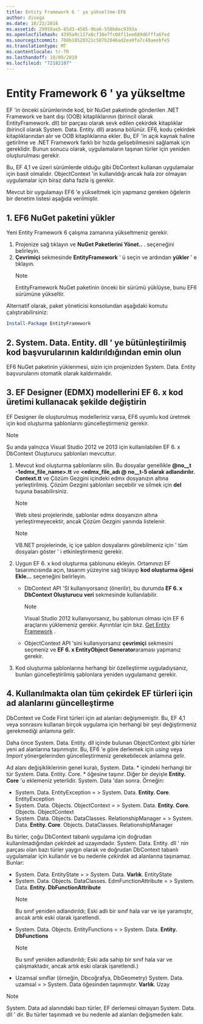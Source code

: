 ```yaml
---
title: Entity Framework 6 ' ya yükseltme-EF6
author: divega
ms.date: 10/23/2016
ms.assetid: 29958ae5-85d3-4585-9ba6-550b8ec9393a
ms.openlocfilehash: 4395a9c117a6cf38e7fc08f11ee689d6fffa6fed
ms.sourcegitcommit: 708b18520321c587b2046ad2ea9fa7c48aeebfe5
ms.translationtype: MT
ms.contentlocale: tr-TR
ms.lasthandoff: 10/09/2019
ms.locfileid: "72182107"
---
```

# <a name="upgrading-to-entity-framework-6"></a>Entity Framework 6 ' ya yükseltme

EF 'in önceki sürümlerinde kod, bir NuGet paketinde gönderilen .NET Framework ve bant dışı (OOB) kitaplıklarının (birincil olarak EntityFramework. dll) bir parçası olarak sevk edilen çekirdek kitaplıklar (birincil olarak System. Data. Entity. dll) arasına bölünür. EF6, kodu çekirdek kitaplıklarından alır ve OOB kitaplıklarına ekler. Bu, EF 'in açık kaynak haline getirilme ve .NET Framework farklı bir hızda gelişebilmesini sağlamak için gereklidir. Bunun sonucu olarak, uygulamaların taşınan türler için yeniden oluşturulması gerekir.

Bu, EF 4,1 ve üzeri sürümlerde olduğu gibi DbContext kullanan uygulamalar için basit olmalıdır. ObjectContext 'in kullanıldığı ancak hala zor olmayan uygulamalar için biraz daha fazla iş gerekir.

Mevcut bir uygulamayı EF6 'e yükseltmek için yapmanız gereken öğelerin bir denetim listesi aşağıda verilmiştir.

## <a name="1-install-the-ef6-nuget-package"></a>1. EF6 NuGet paketini yükler

Yeni Entity Framework 6 çalışma zamanına yükseltmeniz gerekir.

1. Projenize sağ tıklayın ve **NuGet Paketlerini Yönet..** . seçeneğini belirleyin.  
2. **Çevrimiçi** sekmesinde **EntityFramework** ' ü seçin ve ardından **yükler** ' e tıklayın.  
   > [!NOTE]
   > EntityFramework NuGet paketinin önceki bir sürümü yüklüyse, bunu EF6 sürümüne yükseltir.

Alternatif olarak, paket yöneticisi konsolundan aşağıdaki komutu çalıştırabilirsiniz:

``` powershell
Install-Package EntityFramework
```

## <a name="2-ensure-that-assembly-references-to-systemdataentitydll-are-removed"></a>2. System. Data. Entity. dll ' ye bütünleştirilmiş kod başvurularının kaldırıldığından emin olun

EF6 NuGet paketinin yüklenmesi, sizin için projenizden System. Data. Entity başvurularını otomatik olarak kaldırmalıdır.

## <a name="3-swap-any-ef-designer-edmx-models-to-use-ef-6x-code-generation"></a>3. EF Designer (EDMX) modellerini EF 6. x kod üretimi kullanacak şekilde değiştirin

EF Designer ile oluşturulmuş modelleriniz varsa, EF6 uyumlu kod üretmek için kod oluşturma şablonlarını güncelleştirmeniz gerekir.

> [!NOTE]
> Şu anda yalnızca Visual Studio 2012 ve 2013 için kullanılabilen EF 6. x DbContext Oluşturucu şablonları mevcuttur.

1. Mevcut kod oluşturma şablonlarını silin. Bu dosyalar genellikle **@no__t -1edmx_file_name\>.tt** ve **\<edmx_file_adı @ no__t-5 olarak adlandırılır. Context.tt** ve Çözüm Gezgini içindeki edmx dosyanızın altına yerleştirilmiş. Çözüm Gezgini şablonları seçebilir ve silmek için **del** tuşuna basabilirsiniz.  
   > [!NOTE]
   > Web sitesi projelerinde, şablonlar edmx dosyanızın altına yerleştirmeyecektir, ancak Çözüm Gezgini yanında listelenir.  

   > [!NOTE]
   > VB.NET projelerinde, iç içe şablon dosyalarını görebilmeniz için ' tüm dosyaları göster ' i etkinleştirmeniz gerekir.
2. Uygun EF 6. x kod oluşturma şablonunu ekleyin. Ortamınızı EF tasarımcısında açın, tasarım yüzeyine sağ tıklayıp **kod oluşturma öğesi Ekle...** seçeneğini belirleyin.
    - DbContext API 'SI kullanıyorsanız (önerilir), bu durumda **EF 6. x DbContext Oluşturucu** **veri** sekmesinde kullanılabilir.  
      > [!NOTE]
      > Visual Studio 2012 kullanıyorsanız, bu şablonun olması için EF 6 araçlarını yüklemeniz gerekir. Ayrıntılar için bkz. [Get Entity Framework](~/ef6/fundamentals/install.md) .  

    - ObjectContext API 'sini kullanıyorsanız **çevrimiçi** sekmesini seçmeniz ve **EF 6. x EntityObject Generator**araması yapmanız gerekir.  
3. Kod oluşturma şablonlarına herhangi bir özelleştirme uyguladıysanız, bunları güncelleştirilmiş şablonlara yeniden uygulamanız gerekir.

## <a name="4-update-namespaces-for-any-core-ef-types-being-used"></a>4. Kullanılmakta olan tüm çekirdek EF türleri için ad alanlarını güncelleştirme

DbContext ve Code First türleri için ad alanları değişmemiştir. Bu, EF 4,1 veya sonrasını kullanan birçok uygulama için herhangi bir şeyi değiştirmeniz gerekmediği anlamına gelir.

Daha önce System. Data. Entity. dll içinde bulunan ObjectContext gibi türler yeni ad alanlarına taşınmıştır. Bu, EF6 'e göre derlemek için *using* veya *Import* yönergelerinden güncelleştirmeniz gerekebilecek anlamına gelir.

Ad alanı değişikliklerinin genel kuralı, System. Data. * içindeki herhangi bir tür System. Data. Entity. Core. * öğesine taşınır. Diğer bir deyişle **Entity. Core** 'u eklemeniz yeterlidir. System. Data 'dan sonra. Örneğin:

- System. Data. EntityException = > System. Data. **Entity. Core**. EntityException  
- System. Data. Objects. ObjectContext = > System. Data. **Entity. Core**. Objects. ObjectContext  
- System. Data. Objects. DataClasses. RelationshipManager = > System. Data. **Entity. Core**. Objects. DataClasses. RelationshipManager  

Bu türler, çoğu DbContext tabanlı uygulama için doğrudan kullanılmadığından *çekirdek* ad uzayındadır. System. Data. Entity. dll ' nin parçası olan bazı türler yaygın olarak ve doğrudan DbContext tabanlı uygulamalar için kullanılır ve bu nedenle *çekirdek* ad alanlarına taşınamaz. Bunlar:

- System. Data. EntityState = > System. Data. **Varlık**. EntityState  
- System. Data. Objects. DataClasses. EdmFunctionAttribute = > System. Data. **Entity. DbFunctionAttribute**  
  > [!NOTE]
  > Bu sınıf yeniden adlandırıldı; Eski adlı bir sınıf hala var ve işe yaramıştır, ancak artık eski olarak işaretlendi.  
- System. Data. Objects. EntityFunctions = > System. Data. **Entity. DbFunctions**  
  > [!NOTE]
  > Bu sınıf yeniden adlandırıldı; Eski ada sahip bir sınıf hala var ve çalışmaktadır, ancak artık eski olarak işaretlendi.)  
- Uzamsal sınıflar (örneğin, Dbcoğrafya, DbGeometry) System. Data. uzamsal = > System. Data öğesinden taşınmıştır. **Varlık**. Uzay

> [!NOTE]
> System. Data ad alanındaki bazı türler, EF derlemesi olmayan System. Data. dll ' dir. Bu türler taşınmadı ve bu nedenle ad alanları değişmeden kalır.

